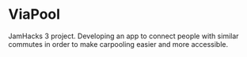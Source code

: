 # ViaPool
JamHacks 3 project.
Developing an app to connect people with similar commutes in order to make carpooling easier and more accessible.
